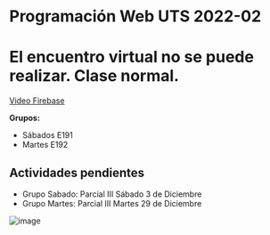 # Programación Web UTS 2022-02

# El encuentro virtual no se puede realizar. Clase normal.

[Video Firebase](https://www.youtube.com/watch?v=7YEw87jiw4s)

**Grupos:**

- Sábados E191 
- Martes  E192



## Actividades pendientes

-  Grupo Sabado: Parcial III Sábado 3 de Diciembre
-  Grupo Martes: Parcial III Martes 29 de Diciembre 


![image](https://user-images.githubusercontent.com/31961588/184508750-a3f3fe1f-0707-47f8-84d7-6a0b23e57162.png)

